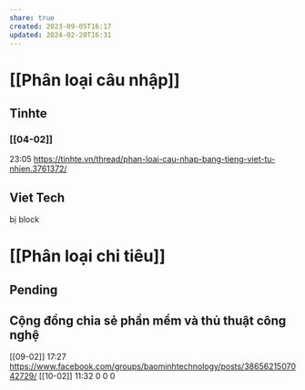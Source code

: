 ```yaml
---
share: true
created: 2023-09-05T16:17
updated: 2024-02-20T16:31
---
```

# [[Phân loại câu nhập]]
## Tinhte
### [[04-02]]
23:05 https://tinhte.vn/thread/phan-loai-cau-nhap-bang-tieng-viet-tu-nhien.3761372/

## Viet Tech
bị block

# [[Phân loại chi tiêu]]
## Pending
## Cộng đồng chia sẻ phần mềm và thủ thuật công nghệ 
[[09-02]] 17:27 https://www.facebook.com/groups/baominhtechnology/posts/3865621507042729/
[[10-02]] 11:32 0 0 0 